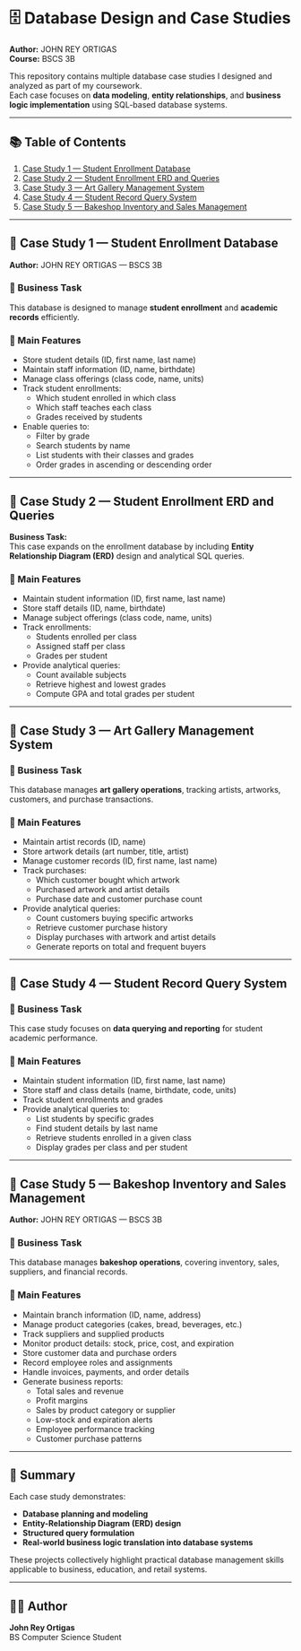 # 🗄️ Database Design and Case Studies
**Author:** JOHN REY ORTIGAS  
**Course:** BSCS 3B  

This repository contains multiple database case studies I designed and analyzed as part of my coursework.  
Each case focuses on **data modeling**, **entity relationships**, and **business logic implementation** using SQL-based database systems.

---

## 📚 Table of Contents
1. [Case Study 1 — Student Enrollment Database](#case-study-1--student-enrollment-database)
2. [Case Study 2 — Student Enrollment ERD and Queries](#case-study-2--student-enrollment-erd-and-queries)
3. [Case Study 3 — Art Gallery Management System](#case-study-3--art-gallery-management-system)
4. [Case Study 4 — Student Record Query System](#case-study-4--student-record-query-system)
5. [Case Study 5 — Bakeshop Inventory and Sales Management](#case-study-5--bakeshop-inventory-and-sales-management)

---

## 🧩 Case Study 1 — Student Enrollment Database  
**Author:** JOHN REY ORTIGAS — BSCS 3B  

### 🎯 Business Task  
This database is designed to manage **student enrollment** and **academic records** efficiently.

### 🧠 Main Features  
- Store student details (ID, first name, last name)  
- Maintain staff information (ID, name, birthdate)  
- Manage class offerings (class code, name, units)  
- Track student enrollments:
  - Which student enrolled in which class  
  - Which staff teaches each class  
  - Grades received by students  
- Enable queries to:
  - Filter by grade  
  - Search students by name  
  - List students with their classes and grades  
  - Order grades in ascending or descending order  

---

## 🧩 Case Study 2 — Student Enrollment ERD and Queries  
**Business Task:**  
This case expands on the enrollment database by including **Entity Relationship Diagram (ERD)** design and analytical SQL queries.

### 🧠 Main Features  
- Maintain student information (ID, first name, last name)  
- Store staff details (ID, name, birthdate)  
- Manage subject offerings (class code, name, units)  
- Track enrollments:
  - Students enrolled per class  
  - Assigned staff per class  
  - Grades per student  
- Provide analytical queries:
  - Count available subjects  
  - Retrieve highest and lowest grades  
  - Compute GPA and total grades per student  

---

## 🧩 Case Study 3 — Art Gallery Management System  

### 🎯 Business Task  
This database manages **art gallery operations**, tracking artists, artworks, customers, and purchase transactions.

### 🧠 Main Features  
- Maintain artist records (ID, name)  
- Store artwork details (art number, title, artist)  
- Manage customer records (ID, first name, last name)  
- Track purchases:
  - Which customer bought which artwork  
  - Purchased artwork and artist details  
  - Purchase date and customer purchase count  
- Provide analytical queries:
  - Count customers buying specific artworks  
  - Retrieve customer purchase history  
  - Display purchases with artwork and artist details  
  - Generate reports on total and frequent buyers  

---

## 🧩 Case Study 4 — Student Record Query System  

### 🎯 Business Task  
This case study focuses on **data querying and reporting** for student academic performance.

### 🧠 Main Features  
- Maintain student information (ID, first name, last name)  
- Store staff and class details (name, birthdate, code, units)  
- Track student enrollments and grades  
- Provide analytical queries to:
  - List students by specific grades  
  - Find student details by last name  
  - Retrieve students enrolled in a given class  
  - Display grades per class and per student  

---

## 🧩 Case Study 5 — Bakeshop Inventory and Sales Management  
**Author:** JOHN REY ORTIGAS — BSCS 3B  

### 🎯 Business Task  
This database manages **bakeshop operations**, covering inventory, sales, suppliers, and financial records.

### 🧠 Main Features  
- Maintain branch information (ID, name, address)  
- Manage product categories (cakes, bread, beverages, etc.)  
- Track suppliers and supplied products  
- Monitor product details: stock, price, cost, and expiration  
- Store customer data and purchase orders  
- Record employee roles and assignments  
- Handle invoices, payments, and order details  
- Generate business reports:
  - Total sales and revenue  
  - Profit margins  
  - Sales by product category or supplier  
  - Low-stock and expiration alerts  
  - Employee performance tracking  
  - Customer purchase patterns  

---

## 🧾 Summary  
Each case study demonstrates:
- **Database planning and modeling**
- **Entity-Relationship Diagram (ERD) design**
- **Structured query formulation**
- **Real-world business logic translation into database systems**

These projects collectively highlight practical database management skills applicable to business, education, and retail systems.

---

## 👨‍💻 Author
**John Rey Ortigas**  
BS Computer Science Student  
